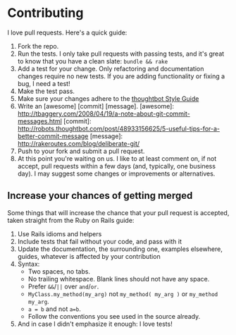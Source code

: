 # Contributing

I love pull requests. Here's a quick guide:

1. Fork the repo.
2. Run the tests. I only take pull requests with passing tests, and it's great
   to know that you have a clean slate: `bundle && rake`
3. Add a test for your change. Only refactoring and documentation changes
   require no new tests. If you are adding functionality or fixing a bug, I need
   a test!
4. Make the test pass.
5. Make sure your changes adhere to the
   [thoughtbot Style Guide](https://github.com/thoughtbot/guides/tree/master/style)
6. Write an [awesome] [commit] [message].
[awesome]: http://tbaggery.com/2008/04/19/a-note-about-git-commit-messages.html
[commit]: http://robots.thoughtbot.com/post/48933156625/5-useful-tips-for-a-better-commit-message
[message]: http://rakeroutes.com/blog/deliberate-git/
6. Push to your fork and submit a pull request.
7. At this point you're waiting on us. I like to at least comment on, if not
   accept, pull requests within a few days (and, typically, one business
   day). I may suggest some changes or improvements or alternatives.

## Increase your chances of getting merged

Some things that will increase the chance that your pull request is accepted,
taken straight from the Ruby on Rails guide:

1. Use Rails idioms and helpers
2. Include tests that fail without your code, and pass with it
3. Update the documentation, the surrounding one, examples elsewhere, guides,
   whatever is affected by your contribution
4. Syntax:
   * Two spaces, no tabs.
   * No trailing whitespace. Blank lines should not have any space.
   * Prefer `&&`/`||`  over `and`/`or`.
   * `MyClass.my_method(my_arg)` not `my_method( my_arg )` or `my_method my_arg`.
   * `a = b` and not `a=b`.
   * Follow the conventions you see used in the source already.
5. And in case I didn't emphasize it enough: I love tests!
